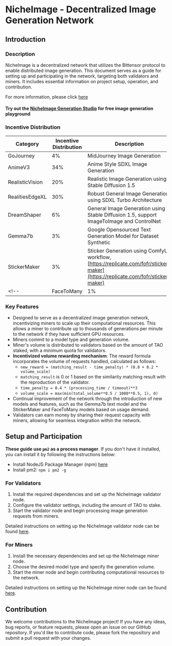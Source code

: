# NicheImage - Decentralized Image Generation Network

## Introduction

### Description
NicheImage is a decentralized network that utilizes the Bittensor protocol to enable distributed image generation. This document serves as a guide for setting up and participating in the network, targeting both validators and miners. It includes essential information on project setup, operation, and contribution.

For more information, please click [here](image_generation_subnet/NicheImage.md)

#### Try out the [NicheImage Generation Studio](https://nicheimage.streamlit.app/) for free image generation playground


### Incentive Distribution

| Category        | Incentive Distribution | Description                                                                                                        |
|-----------------|------------------------|--------------------------------------------------------------------------------------------------------------------|
| GoJourney       | 4%                     | MidJourney Image Generation                                                                                        |
| AnimeV3         | 34%                    | Anime Style SDXL Image Generation                                                                                  |
| RealisticVision | 20%                    | Realistic Image Generation using Stable Diffusion 1.5                                                              |
| RealitiesEdgeXL | 30%                    | Robust General Image Generation using SDXL Turbo Architecture                                                      |
| DreamShaper     | 6%                     | General Image Generation using Stable Diffusion 1.5, support ImageToImage and ControlNet                           |
| Gemma7b         | 3%                     | Google Opensourced Text Generation Model for Dataset Synthetic                                                     |
| StickerMaker    | 3%                     | Sticker Generation using ComfyUI workflow, [https://replicate.com/fofr/sticker-maker](https://replicate.com/fofr/sticker-maker) |
<!-- | FaceToMany      | 1%                     | Face Customization Generation using ComfyUI workflow, [https://replicate.com/fofr/face-to-many](https://replicate.com/fofr/face-to-many) | -->

### Key Features
- Designed to serve as a decentralized image generation network, incentivizing miners to scale up their computational resources. This allows a miner to contribute up to thousands of generations per minute to the network if they have sufficient GPU resources.
- Miners commit to a model type and generation volume.
- Miner's volume is distributed to validators based on the amount of TAO staked, with a minimum quota for validators.
- **Incentivized volume rewarding mechanism**: The reward formula incorporates the volume of requests handled, calculated as follows:
  - `new_reward = (matching_result - time_penalty) * (0.8 + 0.2 * volume_scale)`
  - `matching_result` is 0 or 1 based on the similarity matching result with the reproduction of the validator.
  - `time_penalty = 0.4 * (processing_time / timeout)**3`
  - `volume_scale = max(min(total_volume**0.5 / 1000**0.5, 1), 0)`
- Continual improvement of the network through the introduction of new models and features, such as the Gemma7b text model and the StickerMaker and FaceToMany models based on usage demand.
- Validators can earn money by sharing their request capacity with miners, allowing for seamless integration within the network.

## Setup and Participation

**These guide use `pm2` as a process manager**. If you don't have it installed, you can install it by following the instructions below:
- Install NodeJS Package Manager (npm) [here](https://nodejs.org/en/download/package-manager)
- Install pm2: `npm i pm2 -g`

### For Validators
1. Install the required dependencies and set up the NicheImage validator node.
2. Configure the validator settings, including the amount of TAO to stake.
3. Start the validator node and begin processing image generation requests from miners.

Detailed instructions on setting up the NicheImage validator node can be found [here](instructions/validator.md).

### For Miners
1. Install the necessary dependencies and set up the NicheImage miner node.
2. Choose the desired model type and specify the generation volume.
3. Start the miner node and begin contributing computational resources to the network.

Detailed instructions on setting up the NicheImage miner node can be found [here](instructions/miner.md).

## Contribution
We welcome contributions to the NicheImage project! If you have any ideas, bug reports, or feature requests, please open an issue on our GitHub repository. If you'd like to contribute code, please fork the repository and submit a pull request with your changes.

